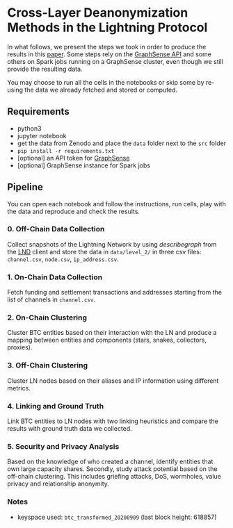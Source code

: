 # Cross-Layer Deanonymization Methods in the Lightning Protocol

In what follows, we present the steps we took in order to produce the results in this [paper][arxiv]. Some steps rely on the [GraphSense API][GS API] and some others on Spark jobs running on a GraphSense cluster, even though we still provide the resulting data.

You may choose to run all the cells in the notebooks or skip some by re-using the data we already fetched and stored or computed.

## Requirements

- python3
- jupyter notebook
- get the data from Zenodo and place the `data` folder next to the `src` folder 
- `pip install -r requirements.txt`
- [optional] an API token for [GraphSense][GS API]
- [optional] GraphSense instance for Spark jobs

## Pipeline
You can open each notebook and follow the instructions, run cells, play with the data and reproduce and check the results.  
### 0. Off-Chain Data Collection
Collect snapshots of the Lightning Network by using *describegraph* from the [LND][LND] client and store the data in `data/level_2/` in three csv files: `channel.csv`, `node.csv`, `ip_address.csv`.
### 1. On-Chain Data Collection
Fetch funding and settlement transactions and addresses starting from the list of channels in `channel.csv`.
### 2. On-Chain Clustering
Cluster BTC entities based on their interaction with the LN and produce a mapping between entities and components (stars, snakes, collectors, proxies).
### 3. Off-Chain Clustering
Cluster LN nodes based on their aliases and IP information using different metrics.
### 4. Linking and Ground Truth
Link BTC entities to LN nodes with two linking heuristics and compare the results with ground truth data we collected.
### 5. Security and Privacy Analysis
Based on the knowledge of who created a channel, identify entities that own large capacity shares. Secondly, study attack potential based on the off-chain clustering. This includes griefing attacks, DoS, wormholes, value privacy and relationship anonymity.

### Notes
- keyspace used: `btc_transformed_20200909` (last block height: 618857)


[arxiv]: https://arxiv.org/abs/2007.00764
[git lfs]: https://git-lfs.github.com/
[LND]: https://github.com/lightningnetwork/lnd
[GS API]: https://api.graphsense.info/
[BS API]: https://github.com/Blockstream/esplora/blob/master/API.md
